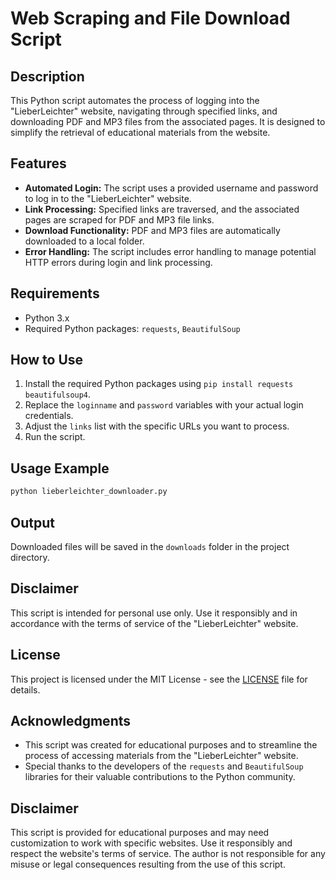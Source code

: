 # Web Scraping and File Download Script

## Description
This Python script automates the process of logging into the "LieberLeichter" website, navigating through specified links, and downloading PDF and MP3 files from the associated pages. It is designed to simplify the retrieval of educational materials from the website.

## Features
- **Automated Login:** The script uses a provided username and password to log in to the "LieberLeichter" website.
- **Link Processing:** Specified links are traversed, and the associated pages are scraped for PDF and MP3 file links.
- **Download Functionality:** PDF and MP3 files are automatically downloaded to a local folder.
- **Error Handling:** The script includes error handling to manage potential HTTP errors during login and link processing.

## Requirements
- Python 3.x
- Required Python packages: `requests`, `BeautifulSoup`

## How to Use
1. Install the required Python packages using `pip install requests beautifulsoup4`.
2. Replace the `loginname` and `password` variables with your actual login credentials.
3. Adjust the `links` list with the specific URLs you want to process.
4. Run the script.

## Usage Example
```bash
python lieberleichter_downloader.py
```

## Output
Downloaded files will be saved in the `downloads` folder in the project directory.

## Disclaimer
This script is intended for personal use only. Use it responsibly and in accordance with the terms of service of the "LieberLeichter" website.

## License
This project is licensed under the MIT License - see the [LICENSE](LICENSE) file for details.

## Acknowledgments
- This script was created for educational purposes and to streamline the process of accessing materials from the "LieberLeichter" website.
- Special thanks to the developers of the `requests` and `BeautifulSoup` libraries for their valuable contributions to the Python community.
## Disclaimer

This script is provided for educational purposes and may need customization to work with specific websites. Use it responsibly and respect the website's terms of service. The author is not responsible for any misuse or legal consequences resulting from the use of this script.
